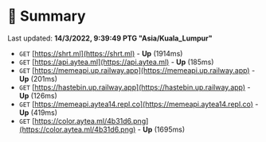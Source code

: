 # 📖 Summary
Last updated: **14/3/2022, 9:39:49 PTG "Asia/Kuala_Lumpur"**

- `GET` [https://shrt.ml](https://shrt.ml) - **Up** (1914ms)
- `GET` [https://api.aytea.ml](https://api.aytea.ml) - **Up** (185ms)
- `GET` [https://memeapi.up.railway.app](https://memeapi.up.railway.app) - **Up** (201ms)
- `GET` [https://hastebin.up.railway.app](https://hastebin.up.railway.app) - **Up** (126ms)
- `GET` [https://memeapi.aytea14.repl.co](https://memeapi.aytea14.repl.co) - **Up** (419ms)
- `GET` [https://color.aytea.ml/4b31d6.png](https://color.aytea.ml/4b31d6.png) - **Up** (1695ms)
